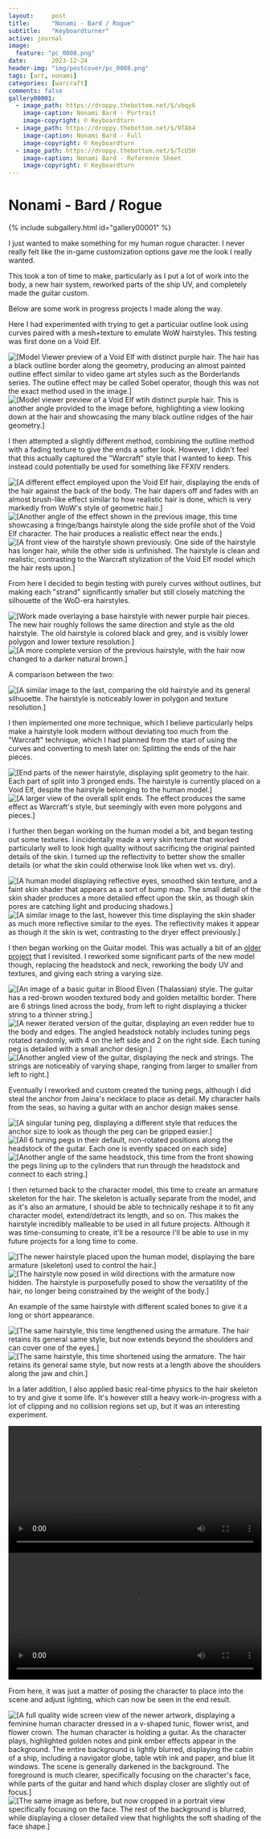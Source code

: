 ```yaml
---
layout:     post
title:      "Nonami - Bard / Rogue"
subtitle:   "Keyboardturner"
active: journal
image:
  feature: "pc_0008.png"
date:       2023-12-24
header-img: "img/postcover/pc_0008.png"
tags: [art, nonami]
categories: [warcraft]
comments: false
gallery00001: 
  - image_path: https://droppy.thebottom.net/$/vbqy6
    image-caption: Nonami Bard - Portrait
    image-copyright: © Keyboardturn
  - image_path: https://droppy.thebottom.net/$/9TAb4
    image-caption: Nonami Bard - Full
    image-copyright: © Keyboardturn
  - image_path: https://droppy.thebottom.net/$/TcU5H
    image-caption: Nonami Bard - Reference Sheet
    image-copyright: © Keyboardturn
---
```


# Nonami - Bard / Rogue

<!-- Gallery __-->
      
{% include subgallery.html id="gallery00001" %}

<!-- end of GALLERY __ -->

I just wanted to make something for my human rogue character. I never really felt like the in-game customization options gave me the look I really wanted.

This took a ton of time to make, particularly as I put a lot of work into the body, a new hair system, reworked parts of the ship UV, and completely made the guitar custom.

Below are some work in progress projects I made along the way.

Here I had experimented with trying to get a particular outline look using curves paired with a mesh+texture to emulate WoW hairstyles. This testing was first done on a Void Elf.

<img loading="lazy" src="https://droppy.thebottom.net/$/VRJzE" alt="[Model Viewer preview of a Void Elf with distinct purple hair. The hair has a black outline border along the geometry, producing an almost painted outline effect similar to video game art styles such as the Borderlands series. The outline effect may be called Sobel operator, though this was not the exact method used in the image.]"/>

<img loading="lazy" src="https://droppy.thebottom.net/$/GuoXB" alt="[Model viewer preview of a Void Elf wtih distinct purple hair. This is another angle provided to the image before, highlighting a view looking down at the hair and showcasing the many black outline ridges of the hair geometry.]"/>

I then attempted a slightly different method, combining the outline method with a fading texture to give the ends a softer look. However, I didn't feel that this actually captured the "Warcraft" style that I wanted to keep. This instead could potentially be used for something like FFXIV renders.

<img loading="lazy" src="https://droppy.thebottom.net/$/GcmlT" alt="[A different effect employed upon the Void Elf hair, displaying the ends of the hair against the back of the body. The hair dapers off and fades with an almost brush-like effect similar to how realistic hair is done, which is very markedly from WoW's style of geometric hair.]"/>

<img loading="lazy" src="https://droppy.thebottom.net/$/jqvKx" alt="[Another angle of the effect shown in the previous image, this time showcasing a fringe/bangs hairstyle along the side profile shot of the Void Elf character. The hair produces a realistic effect near the ends.]"/>

<img loading="lazy" src="https://droppy.thebottom.net/$/evuKb" alt="[A front view of the hairstyle shown previously. One side of the hairstyle has longer hair, while the other side is unfinished. The hairstyle is clean and realistic, contrasting to the Warcraft stylization of the Void Elf model which the hair rests upon.]"/>

From here I decided to begin testing with purely curves without outlines, but making each "strand" significantly smaller but still closely matching the silhouette of the WoD-era hairstyles.

<img loading="lazy" src="https://droppy.thebottom.net/$/FEgxD" alt="[Work made overlaying a base hairstyle with newer purple hair pieces. The new hair roughly follows the same direction and style as the old hairstyle. The old hairstyle is colored black and grey, and is visibly lower polygon and lower texture resolution.]"/>

<img loading="lazy" src="https://droppy.thebottom.net/$/CT8qT" alt="[A more complete version of the previous hairstyle, with the hair now changed to a darker natural brown.]"/>

A comparison between the two:

<img loading="lazy" src="https://droppy.thebottom.net/$/ITW1D" alt="[A similar image to the last, comparing the old hairstyle and its general silhuoette. The hairstyle is noticeably lower in polygon and texture resolution.]"/>

I then implemented one more technique, which I believe particularly helps make a hairstyle look modern without deviating too much from the "Warcraft" technique, which I had planned from the start of using the curves and converting to mesh later on: Splitting the ends of the hair pieces.

<img loading="lazy" src="https://droppy.thebottom.net/$/cCFoj" alt="[End parts of the newer hairstyle, displaying split geometry to the hair. Each part of split into 3 pronged ends. The hairstyle is currently placed on a Void Elf, despite the hairstyle belonging to the human model.]"/>

<img loading="lazy" src="https://droppy.thebottom.net/$/eZAHe" alt="[A larger view of the overall split ends. The effect produces the same effect as Warcraft's style, but seemingly with even more polygons and pieces.]"/>

I further then began working on the human model a bit, and began testing out some textures. I incidentally made a very skin texture that worked particularly well to look high quality without sacrificing the original painted details of the skin. I turned up the reflectivity to better show the smaller details (or what the skin could otherwise look like when wet vs. dry).

<img loading="lazy" src="https://droppy.thebottom.net/$/l48XM" alt="[A human model displaying reflective eyes, smoothed skin texture, and a faint skin shader that appears as a sort of bump map. The small detail of the skin shader produces a more detailed effect upon the skin, as though skin pores are catching light and producing shadows.]"/>

<img loading="lazy" src="https://droppy.thebottom.net/$/Xoq6h" alt="[A similar image to the last, however this time displaying the skin shader as much more reflective similar to the eyes. The reflectivity makes it appear as though it the skin is wet, contrasting to the dryer effect previously.]"/>

I then began working on the Guitar model. This was actually a bit of an [older project](https://twitter.com/keyboardturn/status/1389332750730027017) that I revisited. I reworked some significant parts of the new model though, replacing the headstock and neck, reworking the body UV and textures, and giving each string a varying size.

<img loading="lazy" src="https://droppy.thebottom.net/$/VQ9Pq" alt="[An image of a basic guitar in Blood Elven (Thalassian) style. The guitar has a red-brown wooden textured body and golden metalltic border. There are 6 strings lined across the body, from left to right displaying a thicker string to a thinner string.]"/>

<img loading="lazy" src="https://droppy.thebottom.net/$/6MnQz" alt="[A newer iterated version of the guitar, displaying an even redder hue to the body and edges. The angled headstock notably includes tuning pegs rotated randomly, with 4 on the left side and 2 on the right side. Each tuning peg is detailed with a small anchor design.]"/>

<img loading="lazy" src="https://droppy.thebottom.net/$/IAFQX" alt="[Another angled view of the guitar, displaying the neck and strings. The strings are noticeably of varying shape, ranging from larger to smaller from left to right.]"/>

Eventually I reworked and custom created the tuning pegs, although I did steal the anchor from Jaina's necklace to place as detail. My character hails from the seas, so having a guitar with an anchor design makes sense.

<img loading="lazy" src="https://droppy.thebottom.net/$/OB9tP" alt="[A singular tuning peg, displaying a different style that reduces the anchor size to look as though the peg can be gripped easier.]"/>

<img loading="lazy" src="https://droppy.thebottom.net/$/Yy9zZ" alt="[All 6 tuning pegs in their default, non-rotated positions along the headstock of the guitar. Each one is evently spaced on each side]"/>

<img loading="lazy" src="https://droppy.thebottom.net/$/9GMn8" alt="[Another angle of the same headstock, this time from the front showing the pegs lining up to the cylinders that run through the headstock and connect to each string.]"/>

I then returned back to the character model, this time to create an armature skeleton for the hair. The skeleton is actually separate from the model, and as it's also an armature, I should be able to technically reshape it to fit any character model, extend/detract its length, and so on. This makes the hairstyle incredibly malleable to be used in all future projects. Although it was time-consuming to create, it'll be a resource I'll be able to use in my future projects for a long time to come.

<img loading="lazy" src="https://droppy.thebottom.net/$/t65f8" alt="[The newer hairstyle placed upon the human model, displaying the bare armature (skeleton) used to control the hair.]"/>

<img loading="lazy" src="https://droppy.thebottom.net/$/SMV7W" alt="[The hairstyle now posed in wild directions with the armature now hidden. The hairstyle is purposefully posed to show the versatility of the hair, no longer being constrained by the weight of the body.]"/>

An example of the same hairstyle with different scaled bones to give it a long or short appearance.

<img loading="lazy" src="https://droppy.thebottom.net/$/oPeyW" alt="[The same hairstyle, this time lengthened using the armature. The hair retains its general same style, but now extends beyond the shoulders and can cover one of the eyes.]"/>

<img loading="lazy" src="https://droppy.thebottom.net/$/FScBF" alt="[The same hairstyle, this time shortened using the armature. The hair retains its general same style, but now rests at a length above the shoulders along the jaw and chin.]"/>

In a later addition, I also applied basic real-time physics to the hair skeleton to try and give it some life. It's however still a heavy work-in-progress with a lot of clipping and no collision regions set up, but it was an interesting experiment.

<video loading="lazy" width=100% controls loop>
  <source src="https://droppy.thebottom.net/$/QBiV7" type="video/mp4">
  Your browser does not support the video tag or is currently unavailable.
  [Alt: A video displaying a wavy physics effect upon the hair controlled by the armature. The hair tends to clip slightly into the human model shoulder. The human model looks around, animated in one of the default game poses.]
</video>

<video loading="lazy" width=100% controls loop>
  <source src="https://droppy.thebottom.net/$/mKNrA" type="video/mp4">
  Your browser does not support the video tag or is currently unavailable.
  [Alt: A video displaying a wavy physics effect upon the hair controlled by the armature. Because the hair is shorter, it tends to clip less with the body of the model. The human model looks around, animated in one of the default game poses.]
</video>

From here, it was just a matter of posing the character to place into the scene and adjust lighting, which can now be seen in the end result.

<img loading="lazy" src="https://droppy.thebottom.net/$/Uy5RW" alt="[A full quality wide screen view of the newer artwork, displaying a feminine human character dressed in a v-shaped tunic, flower wrist, and flower crown. The human character is holding a guitar. As the character plays, highlighted golden notes and pink ember effects appear in the background. The entire background is lightly blurred, displaying the cabin of a ship, including a navigator globe, table wtih ink and paper, and blue lit windows. The scene is generally darkened in the background. The foreground is much clearer, specifically focusing on the character's face, while parts of the guitar and hand which display closer are slightly out of focus.]"/>

<img loading="lazy" src="https://droppy.thebottom.net/$/Up1im" alt="[The same image as before, but now cropped in a portrait view specifically focusing on the face. The rest of the background is blurred, while displaying a closer detailed view that highlights the soft shading of the face shape.]"/>
